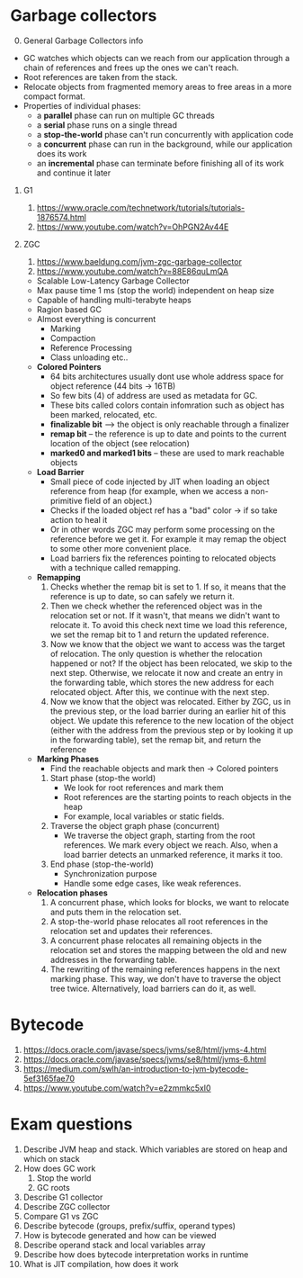 
# Garbage collectors
0. General Garbage Collectors info
- GC watches which objects can we reach from our application through a chain of references and frees up the ones we can't reach.
- Root references are taken from the stack.
- Relocate objects from fragmented memory areas to free areas in a more compact format.
- Properties of individual phases:
   - a <b>parallel</b> phase can run on multiple GC threads
   - a <b>serial</b> phase runs on a single thread
   - a <b>stop-the-world</b> phase can't run concurrently with application code
   - a <b>concurrent</b> phase can run in the background, while our application does its work
   - an <b>incremental</b> phase can terminate before finishing all of its work and continue it later

1. G1
   1. https://www.oracle.com/technetwork/tutorials/tutorials-1876574.html  
   2. https://www.youtube.com/watch?v=OhPGN2Av44E

2. ZGC
   1. https://www.baeldung.com/jvm-zgc-garbage-collector
   2. https://www.youtube.com/watch?v=88E86quLmQA

   - Scalable Low-Latency Garbage Collector
   - Max pause time 1 ms (stop the world) independent on heap size
   - Capable of handling multi-terabyte heaps
   - Ragion based GC
   - Almost everything is concurrent
      - Marking 
      - Compaction
      - Reference Processing
      - Class unloading etc..
   - <b>Colored Pointers</b>
      - 64 bits architectures usually dont use whole address space for object reference (44 bits -> 16TB)
      - So few bits (4) of address are used as metadata for GC.
      - These bits called colors contain infomration such as object has been marked, relocated, etc.
      - <b>finalizable bit</b> –> the object is only reachable through a finalizer
      - <b>remap bit</b> – the reference is up to date and points to the current location of the object (see relocation)
      - <b>marked0 and marked1 bits</b> – these are used to mark reachable objects
   - <b>Load Barrier</b>
      - Small piece of code injected by JIT when loading an object reference from heap (for example, when we access a non-primitive field of an object.)
      - Checks if the loaded object ref has a "bad" color -> if so take action to heal it
      - Or in other words ZGC may perform some processing on the reference before we get it. For example it may remap the object to some other more convenient place.
      - Load barriers fix the references pointing to relocated objects with a technique called remapping.
   - <b>Remapping</b>
      1. Checks whether the remap bit is set to 1. If so, it means that the reference is up to date, so can safely we return it.
      2. Then we check whether the referenced object was in the relocation set or not. If it wasn't, that means we didn't want to relocate it. To avoid this check next time we load this reference, we set the remap bit to 1 and return the updated reference.
      3. Now we know that the object we want to access was the target of relocation. The only question is whether the relocation happened or not? If the object has been relocated, we skip to the next step. Otherwise, we relocate it now and create an entry in the forwarding table, which stores the new address for each relocated object. After this, we continue with the next step.
      4. Now we know that the object was relocated. Either by ZGC, us in the previous step, or the load barrier during an earlier hit of this object. We update this reference to the new location of the object (either with the address from the previous step or by looking it up in the forwarding table), set the remap bit, and return the reference
   - <b>Marking Phases</b>
      - Find the reachable objects and mark then -> Colored pointers
      1. Start phase (stop-the world)
         - We look for root references and mark them
         - Root references are the starting points to reach objects in the heap
         - For example, local variables or static fields. 
      2. Traverse the object graph phase (concurrent)
         - We traverse the object graph, starting from the root references. We mark every object 
         we reach. Also, when a load barrier detects an unmarked reference, it marks it too.
      3. End phase (stop-the-world)
         - Synchronization purpose 
         - Handle some edge cases, like weak references.
   - <b>Relocation phases</b>
      1. A concurrent phase, which looks for blocks, we want to relocate and puts them in the relocation set.
      2. A stop-the-world phase relocates all root references in the relocation set and updates their references.
      3. A concurrent phase relocates all remaining objects in the relocation set and stores the mapping between the old and new addresses in the forwarding table.
      4. The rewriting of the remaining references happens in the next marking phase. This way, we don't have to traverse the object tree twice. Alternatively, load barriers can do it, as well.
   


# Bytecode
1. https://docs.oracle.com/javase/specs/jvms/se8/html/jvms-4.html
2. https://docs.oracle.com/javase/specs/jvms/se8/html/jvms-6.html
3. https://medium.com/swlh/an-introduction-to-jvm-bytecode-5ef3165fae70
4. https://www.youtube.com/watch?v=e2zmmkc5xI0


# Exam questions
1. Describe JVM heap and stack. Which variables are stored on heap and which on stack
2. How does GC work
   1. Stop the world 
   2. GC roots
3. Describe G1 collector
4. Describe ZGC collector
5. Compare G1 vs ZGC
6. Describe bytecode (groups, prefix/suffix, operand types)
7. How is bytecode generated and how can be viewed
8. Describe operand stack and local variables array
9. Describe how does bytecode interpretation works in runtime
10. What is JIT compilation, how does it work


